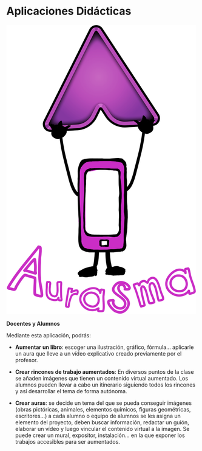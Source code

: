 # Aplicaciones Didácticas


![LISTAR](img/aurasma.png)


**Docentes y Alumnos**

Mediante esta aplicación, podrás:

*   **Aumentar un libro**: escoger una ilustración, gráfico, fórmula… aplicarle un aura que lleve a un vídeo explicativo creado previamente por el profesor.

*   **Crear rincones de trabajo aumentados**: En diversos puntos de la clase se añaden imágenes que tienen un contenido virtual aumentado. Los alumnos pueden llevar a cabo un itinerario siguiendo todos los rincones y así desarrollar el tema de forma autónoma.

*   **Crear auras**: se decide un tema del que se pueda conseguir imágenes (obras pictóricas, animales, elementos químicos, figuras geométricas, escritores…) a cada alumno o equipo de alumnos se les asigna un elemento del proyecto, deben buscar información, redactar un guión, elaborar un vídeo y luego vincular el contenido virtual a la imagen. Se puede crear un mural, expositor, instalación… en la que exponer los trabajos accesibles para ser aumentados.
